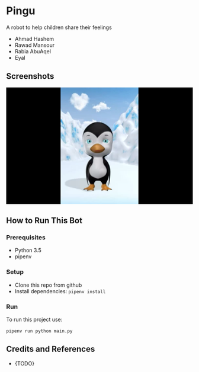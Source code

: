 # Pingu
A robot to help children share their feelings

* Ahmad Hashem
* Rawad Mansour
* Rabia AbuAqel
* Eyal 

## Screenshots

![Pingu](screenshots/Pingu.png)

## How to Run This Bot

### Prerequisites
* Python 3.5
* pipenv

### Setup
* Clone this repo from github
* Install dependencies: `pipenv install`

### Run
To run this project use:

    pipenv run python main.py


## Credits and References
* {TODO}

